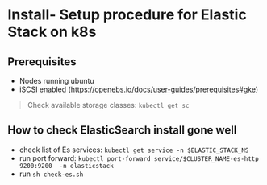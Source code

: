 # Install- Setup procedure for Elastic Stack on k8s

## Prerequisites

- Nodes running ubuntu
- iSCSI enabled (<https://openebs.io/docs/user-guides/prerequisites#gke>)

> Check available storage classes: `kubectl get sc`

## How to check ElasticSearch install gone well

- check list of Es services: `kubectl get service -n $ELASTIC_STACK_NS`
- run port forward: `kubectl port-forward service/$CLUSTER_NAME-es-http  9200:9200  -n elasticstack`
- run `sh check-es.sh`
